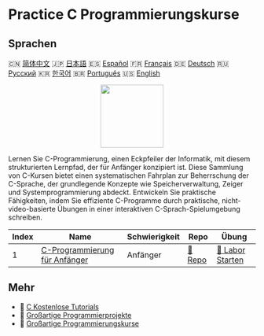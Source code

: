 # Practice C Programmierungskurse

## Sprachen

🇨🇳 [简体中文](README_zh.md) 🇯🇵 [日本語](README_ja.md) 🇪🇸 [Español](README_es.md) 🇫🇷 [Français](README_fr.md) 🇩🇪 [Deutsch](README_de.md) 🇷🇺 [Русский](README_ru.md) 🇰🇷 [한국어](README_ko.md) 🇧🇷 [Português](README_pt.md) 🇺🇸 [English](README.md) 

<div align="center">
<img width="128px" src="https://file.labex.io/path/GAbMWgBPUOxV.png">
</div>

Lernen Sie C-Programmierung, einen Eckpfeiler der Informatik, mit diesem strukturierten Lernpfad, der für Anfänger konzipiert ist. Diese Sammlung von C-Kursen bietet einen systematischen Fahrplan zur Beherrschung der C-Sprache, der grundlegende Konzepte wie Speicherverwaltung, Zeiger und Systemprogrammierung abdeckt. Entwickeln Sie praktische Fähigkeiten, indem Sie effiziente C-Programme durch praktische, nicht-video-basierte Übungen in einer interaktiven C-Sprach-Spielumgebung schreiben.

|   Index | Name                                                                                     | Schwierigkeit   | Repo                                                                 | Übung                                                                       |
|---------|------------------------------------------------------------------------------------------|-----------------|----------------------------------------------------------------------|-----------------------------------------------------------------------------|
|       1 | [C-Programmierung für Anfänger](https://labex.io/de/courses/c-programming-for-beginners) | Anfänger        | [🔗 Repo](https://github.com/labex-labs/c-programming-for-beginners) | [🚀 Labor Starten](https://labex.io/de/courses/c-programming-for-beginners) |

## Mehr

- 🔗 [C Kostenlose Tutorials](https://github.com/labex-labs/c-free-tutorials)
- 🔗 [Großartige Programmierprojekte](https://github.com/labex-labs/awesome-programming-projects)
- 🔗 [Großartige Programmierungskurse](https://github.com/labex-labs/awesome-programming-courses)

